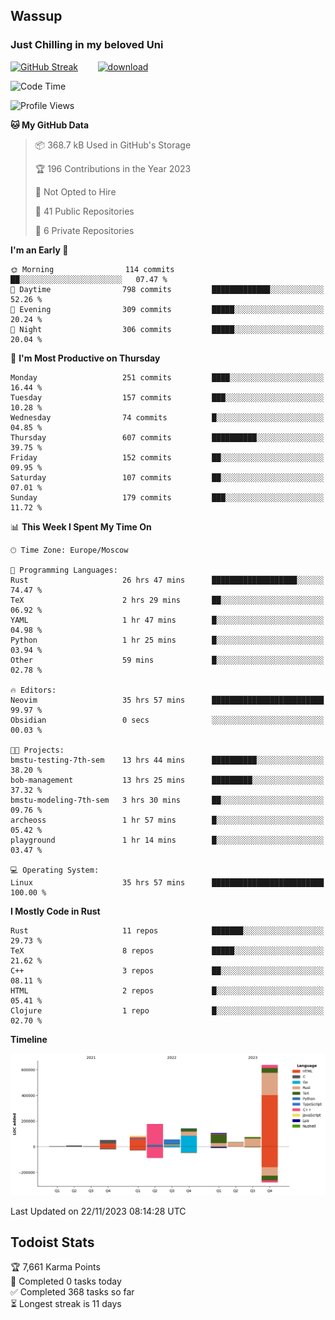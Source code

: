 ## Wassup 
### Just Chilling in my beloved Uni 

<!--
-->

[![GitHub Streak](http://github-readme-streak-stats.herokuapp.com?user=archeoss&theme=shades-of-purple&hide_border=true&date_format=j%20M%5B%20Y%5D)](https://git.io/streak-stats)&nbsp;&nbsp;&nbsp;&nbsp;&nbsp;&nbsp;&nbsp;&nbsp;[![download](https://user-images.githubusercontent.com/68448737/147796309-d8b65b1d-4dde-40d9-b03a-2b42aaa6cd43.jpeg)
](http://bmstu.ru/)

<!--START_SECTION:waka-->
![Code Time](http://img.shields.io/badge/Code%20Time-2%2C098%20hrs%2028%20mins-blue)

![Profile Views](http://img.shields.io/badge/Profile%20Views-1-blue)

**🐱 My GitHub Data** 

> 📦 368.7 kB Used in GitHub's Storage 
 > 
> 🏆 196 Contributions in the Year 2023
 > 
> 🚫 Not Opted to Hire
 > 
> 📜 41 Public Repositories 
 > 
> 🔑 6 Private Repositories 
 > 
**I'm an Early 🐤** 

```text
🌞 Morning                114 commits         ██░░░░░░░░░░░░░░░░░░░░░░░   07.47 % 
🌆 Daytime                798 commits         █████████████░░░░░░░░░░░░   52.26 % 
🌃 Evening                309 commits         █████░░░░░░░░░░░░░░░░░░░░   20.24 % 
🌙 Night                  306 commits         █████░░░░░░░░░░░░░░░░░░░░   20.04 % 
```
📅 **I'm Most Productive on Thursday** 

```text
Monday                   251 commits         ████░░░░░░░░░░░░░░░░░░░░░   16.44 % 
Tuesday                  157 commits         ███░░░░░░░░░░░░░░░░░░░░░░   10.28 % 
Wednesday                74 commits          █░░░░░░░░░░░░░░░░░░░░░░░░   04.85 % 
Thursday                 607 commits         ██████████░░░░░░░░░░░░░░░   39.75 % 
Friday                   152 commits         ██░░░░░░░░░░░░░░░░░░░░░░░   09.95 % 
Saturday                 107 commits         ██░░░░░░░░░░░░░░░░░░░░░░░   07.01 % 
Sunday                   179 commits         ███░░░░░░░░░░░░░░░░░░░░░░   11.72 % 
```


📊 **This Week I Spent My Time On** 

```text
🕑︎ Time Zone: Europe/Moscow

💬 Programming Languages: 
Rust                     26 hrs 47 mins      ███████████████████░░░░░░   74.47 % 
TeX                      2 hrs 29 mins       ██░░░░░░░░░░░░░░░░░░░░░░░   06.92 % 
YAML                     1 hr 47 mins        █░░░░░░░░░░░░░░░░░░░░░░░░   04.98 % 
Python                   1 hr 25 mins        █░░░░░░░░░░░░░░░░░░░░░░░░   03.94 % 
Other                    59 mins             █░░░░░░░░░░░░░░░░░░░░░░░░   02.78 % 

🔥 Editors: 
Neovim                   35 hrs 57 mins      █████████████████████████   99.97 % 
Obsidian                 0 secs              ░░░░░░░░░░░░░░░░░░░░░░░░░   00.03 % 

🐱‍💻 Projects: 
bmstu-testing-7th-sem    13 hrs 44 mins      ██████████░░░░░░░░░░░░░░░   38.20 % 
bob-management           13 hrs 25 mins      █████████░░░░░░░░░░░░░░░░   37.32 % 
bmstu-modeling-7th-sem   3 hrs 30 mins       ██░░░░░░░░░░░░░░░░░░░░░░░   09.76 % 
archeoss                 1 hr 57 mins        █░░░░░░░░░░░░░░░░░░░░░░░░   05.42 % 
playground               1 hr 14 mins        █░░░░░░░░░░░░░░░░░░░░░░░░   03.47 % 

💻 Operating System: 
Linux                    35 hrs 57 mins      █████████████████████████   100.00 % 
```

**I Mostly Code in Rust** 

```text
Rust                     11 repos            ███████░░░░░░░░░░░░░░░░░░   29.73 % 
TeX                      8 repos             █████░░░░░░░░░░░░░░░░░░░░   21.62 % 
C++                      3 repos             ██░░░░░░░░░░░░░░░░░░░░░░░   08.11 % 
HTML                     2 repos             █░░░░░░░░░░░░░░░░░░░░░░░░   05.41 % 
Clojure                  1 repo              █░░░░░░░░░░░░░░░░░░░░░░░░   02.70 % 
```



**Timeline**

![Lines of Code chart](https://raw.githubusercontent.com/archeoss/archeoss/master/assets/bar_graph.png)


 Last Updated on 22/11/2023 08:14:28 UTC
<!--END_SECTION:waka-->

## Todoist Stats

<!-- TODO-IST:START -->
🏆  7,661 Karma Points           
🌸  Completed 0 tasks today           
✅  Completed 368 tasks so far           
⏳  Longest streak is 11 days
<!-- TODO-IST:END -->
